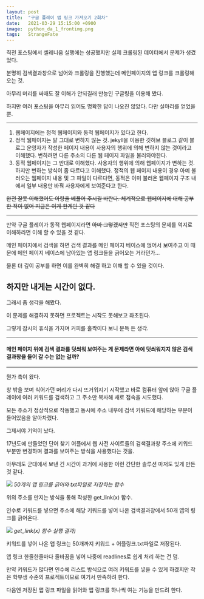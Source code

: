 ```yaml
---
layout: post
title:  "구글 플레이 앱 링크 가져오기 2회차"
date:   2021-03-29 15:15:00 +0900
image:  python_da_1_frontimg.png
tags:   StrangeFate
---
```


직전 포스팅에서 셀레니움 실행에는 성공했지만 실제 크롤링된 데이터에서 문제가 생겼었다.

분명히 검색결과창으로 넘어와 크롤링을 진행했는데 메인페이지의 앱 링크를 크롤링해오는 것.

아무리 머리를 싸매도 잘 이해가 안되길래 만능인 구글링을 이용해 봤다.

하지만 여러 포스팅을 아무리 읽어도 명확한 답이 나오진 않았다. 다만 실마리를 얻었을 뿐.

***

1. 웹페이지에는 정적 웹페이지와 동적 웹페이지가 있다고 한다. 
2. 정적 웹페이지는 말 그대로 변하지 않는 것.
jekyll을 이용한 깃허브 블로그 같이 블로그 운영자가 작성한 페이지 내용이 사용자의 행위에 의해 변하지 않는 것이라고 이해했다. 변하려면 다른 주소의 다른 웹 페이지 파일을 불러와야한다.
3. 동적 웹페이지는 그 반대로 이해했다. 사용자의 행위에 의해 웹페이지가 변하는 것.
하지만 변하는 방식이 좀 다르다고 이해했다. 정적의 웹 페이지 내용이 경우 아예 불러오는 웹페이지 내용 및 그 파일이 다르다면,
동적은 이미 불러온 웹페이지 구조 내에서 일부 내용만 바꿔 사용자에게 보여준다고 한다.

~~완전 잘못 이해했어도 아량을 베풀어 주시길 바란다. 체계적으로 웹페이지에 대해 공부한 적이 없어 지금은 이게 한계인 것 같다~~

***


만약 구글 플레이가 동적 웹페이지라면 ~~아마 그렇겠지만~~ 직전 포스팅의 문제를 억지로 이해하라면 이해 할 수 있을 것 같다.

메인 페이지에서 검색을 하면 검색 결과를 메인 페이지 베이스에 얹어서 보여주고 이 때문에 메인 페이지 베이스에 남아있는 앱 링크들을 긁어오는 거라던가...

물론 더 깊이 공부를 하면 이를 완벽히 해결 하고 이해 할 수 있을 것이다.

## 하지만 내게는 시간이 없다.

그래서 좀 생각을 해봤다.

이 문제를 해결하지 못하면 프로젝트는 시작도 못해보고 좌초된다.

그렇게 잠시의 휴식을 가지며 커피를 홀짝이다 보니 문득 든 생각.

***

#### 메인 페이지 위에 검색 결과를 덧씌워 보여주는 게 문제라면 아예 덧씌워지지 않은 검색 결과창을 들어 갈 수는 없는 걸까?

***

뭔가 촉이 왔다.

창 밖을 보며 식어가던 머리가 다시 뜨거워지기 시작했고 바로 컴퓨터 앞에 앉아 구글 플레이에 여러 키워드를 검색하고 그 주소만 복사해 새로 접속을 시도했다.

모든 주소가 정상적으로 작동했고 동시에 주소 내부에 검색 키워드에 해당하는 부분이 들어있음을 알아차렸다.

그제서야 기억이 났다.

17년도에 만들었던 단어 찾기 어플에서 웹 사전 사이트들의 검색결과창 주소에 키워드 부분만 변경하며 결과를 보여주는 방식을 사용했다는 것을.

아무래도 군대에서 보낸 긴 시간이 과거에 사용한 이런 간단한 솔루션 마저도 잊게 만든 것 같다.

![]({{site.baseurl}}/images/python_da_2_img1.png)
*50개의 앱 링크를 긁어와 txt파일로 저장하는 함수*

위의 주소를 만지는 방식을 통해 작성한 get_link(x) 함수.

인수로 키워드를 넣으면 주소에 해당 키워드를 넣어 나온 검색결과창에서 50개 앱의 링크를 긁어온다.

![]({{site.baseurl}}/images/python_da_2_img2.png)
*get_link(x) 함수 실행 결과)*

키워드를 넣어 나온 앱 링크는 50개까지 키워드 + 어플링크.txt파일로 저장된다.

앱 링크 한줄한줄마다 줄바꿈을 넣어 나중에 readlines로 쉽게 처리 하는 건 덤.

만약 키워드가 많다면 인수에 리스트 방식으로 여러 키워드를 넣을 수 있게 하겠지만 작은 학부생 수준의 프로젝트이므로 여기서 만족하려 한다.

다음엔 저장된 앱 링크 파일을 읽어와 앱 링크를 하나씩 여는 기능을 만드려 한다.
